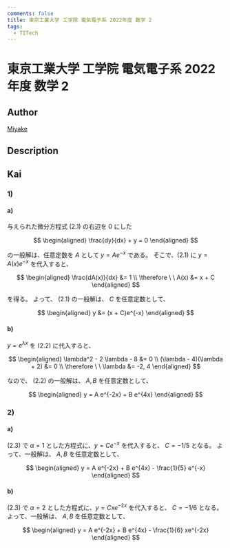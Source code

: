 ```yaml
---
comments: false
title: 東京工業大学 工学院 電気電子系 2022年度 数学 2
tags:
  - TITech
---
```

# 東京工業大学 工学院 電気電子系 2022年度 数学 2

## **Author**
[Miyake](https://miyake.github.io/exams/index.html)

## **Description**

## **Kai**
### 1)
#### a)
与えられた微分方程式 (2.1) の右辺を $0$ にした

$$
  \begin{aligned}
  \frac{dy}{dx} + y = 0
  \end{aligned}
$$

の一般解は、任意定数を $A$ として $y = Ae^{-x}$ である。
そこで、(2.1) に $y=A(x)e^{-x}$ を代入すると、

$$
  \begin{aligned}
  \frac{dA(x)}{dx} &= 1
  \\
  \therefore \ \ 
  A(x) &= x + C
  \end{aligned}
$$

を得る。
よって、 (2.1) の一般解は、 $C$ を任意定数として、

$$
  \begin{aligned}
  y &= (x + C)e^{-x}
  \end{aligned}
$$

#### b)
$y=e^{\lambda x}$ を (2.2) に代入すると、

$$
\begin{aligned}
\lambda^2 - 2 \lambda - 8 &= 0
\\
(\lambda - 4)(\lambda + 2) &= 0
\\
\therefore \ \ 
\lambda &= -2, 4
\end{aligned}
$$

なので、 (2.2) の一般解は、 $A, B$ を任意定数として、

$$
\begin{aligned}
y = A e^{-2x} + B e^{4x}
\end{aligned}
$$

### 2)
#### a)
(2.3) で $\alpha=1$ とした方程式に、$y=Ce^{-x}$ を代入すると、
$C = -1/5$ となる。
よって、一般解は、 $A, B$ を任意定数として、

$$
\begin{aligned}
y = A e^{-2x} + B e^{4x} - \frac{1}{5} e^{-x}
\end{aligned}
$$

#### b)
(2.3) で $\alpha=2$ とした方程式に、$y=Cxe^{-2x}$ を代入すると、
$C = -1/6$ となる。
よって、一般解は、 $A, B$ を任意定数として、

$$
\begin{aligned}
y = A e^{-2x} + B e^{4x} - \frac{1}{6} xe^{-2x}
\end{aligned}
$$